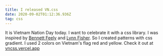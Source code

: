 ```yaml
---
title: I released VN.css
date: 2020-09-02T01:12:36.936Z
tag: css
---
```


It is Vietnam Nation Day today. I want to celebrate it with a css library. I was inspired by [Bennett Feely](https://bennettfeely.com/) and [Lynn Fisher](https://twitter.com/lynnandtonic). So I created patterns with css gradient. I used 2 colors on Vietnam's flag red and yellow. Check it out at [vncss.vercel.app](https://vncss.vercel.app/)

